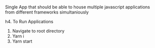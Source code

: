 Single App that should be able to house multiple javascript applications from different frameworks simultaniously

h4. To Run Applications

1. Navigate to root directory
2. Yarn i
3. Yarn start